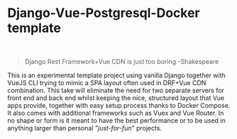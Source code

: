 # Django-Vue-Postgresql-Docker template

&nbsp;

> Django Rest Framework+Vue CDN is just too boring
> -Shakespeare

This is an experimental template project using vanilla Django together with VueJS CLI trying to mimic a SPA layout often used in DRF+Vue CDN combination. 
This take will eliminate the need for two separate servers for front end and back end whilst keeping the nice, structured layout that Vue apps provide, together with easy setup process thanks to Docker Compose. It also comes with additional frameworks such as Vuex and Vue Router. In no shape or form is it meant to have the best performance or to be used in anything larger than personal "_just-for-fun_" projects. 